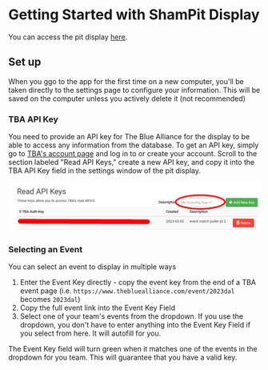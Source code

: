 # Getting Started with ShamPit Display

You can access the pit display [here](https://ccshambots.github.io/ShamPit-Display/).

## Set up

When you ggo to the app for the first time on a new computer, you'll be taken directly to the settings page to configure your information. This will be saved on the computer unless you actively delete it (not recommended)

### TBA API Key
You need to provide an API key for The Blue Alliance for the display to be able to access any information from the database. To get an API key, simply go to [TBA's account page](https://www.thebluealliance.com/account) and log in to or create your account. Scroll to the section labeled "Read API Keys," create a new API key, and copy it into the TBA API Key field in the settings window of the pit display.

![Image of Creating a TBA API Key](https://raw.githubusercontent.com/CCShambots/5907-pit-display/master/photos/tba%20api.png)


### Selecting an Event

You can select an event to display in multiple ways

1. Enter the Event Key directly - copy the event key from the end of a TBA event page (i.e. `https://www.thebluealliance.com/event/2023dal` becomes `2023dal`)
2. Copy the full event link into the Event Key Field
3. Select one of your team's events from the dropdown. If you use the dropdown, you don't have to enter anything into the Event Key Field if you select from here. It will autofill for you.

The Event Key field will turn green when it matches one of the events in the dropdown for you team. This will guarantee that you have a valid key.
